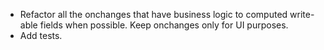 - Refactor all the onchanges that have business logic to computed
  write-able fields when possible. Keep onchanges only for UI purposes.
- Add tests.
